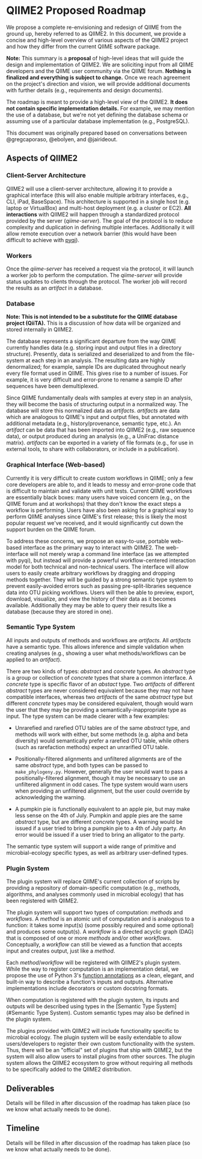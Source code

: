# QIIME2 Proposed Roadmap
We propose a complete re-envisioning and redesign of QIIME from the ground up,
hereby referred to as QIIME2. In this document, we provide a concise and
high-level overview of various aspects of the QIIME2 project and how they differ
from the current QIIME software package.

**Note:** This summary is a **proposal** of high-level ideas that will guide the
design and implementation of QIIME2. We are soliciting input from all QIIME
developers and the QIIME user community via the QIIME forum. **Nothing is
finalized and everything is
subject to change.** Once we reach agreement on the project's direction and
vision, we will provide additional documents with further details
(e.g., requirements and design documents).

The roadmap is meant to provide a high-level view of the QIIME2. **It does not
contain specific implementation details.** For example, we may mention the use
of a database, but we're not yet defining the database schema or assuming use
of a particular database implementation (e.g., PostgreSQL).

This document was originally prepared based on conversations between
@gregcaporaso, @ebolyen, and @jairideout.

## Aspects of QIIME2

### Client-Server Architecture
QIIME2 will use a client-server architecture, allowing it to provide a graphical
interface (this will also enable multiple arbitrary interfaces, e.g., CLI, iPad,
BaseSpace). This architecture is supported in a single host (e.g. laptop or
VirtualBox) and multi-host deployment (e.g. a cluster or EC2). **All
interactions** with QIIME2 will happen through a standardized protocol provided
by the server (_qiime-server_). The goal of the protocol is to reduce complexity
and duplication in defining multiple interfaces. Additionally it will allow
remote execution over a network barrier (this would have been difficult to
achieve with [pyqi](http://pyqi.readthedocs.org/en/latest/)).

### Workers
Once the _qiime-server_ has received a request via the protocol, it will launch
a worker job to perform the computation. The _qiime-server_ will provide status
updates to clients through the protocol. The worker job will record the results
as an _artifact_ in a database.

### Database
**Note: This is not intended to be a substitute for the QIIME database
project (QiiTA).** This is a discussion of how data will be organized and stored
internally in QIIME2.

The database represents a significant departure from the way QIIME currently
handles data (e.g. storing input and output files in a directory structure).
Presently, data is serialized and deserialized to and from the file-system at
each step in an analysis. The resulting data are highly denormalized; for
example, sample IDs are duplicated throughout nearly every file format used in
QIIME. This gives rise to a number of issues. For example, it is very difficult
and error-prone to rename a sample ID after sequences have been demultiplexed.

Since QIIME fundamentally deals with samples at every step in an analysis, they
will become the basis of structuring output in a normalized way. The database
will store this normalized data as _artifacts_. _artifacts_ are data which are
analogous to QIIME's input and output files, but annotated with additional
metadata (e.g., history/provenance, semantic type, etc.). An _artifact_ can be
data that has been imported into QIIME2 (e.g., raw sequence data), or output
produced during an analysis (e.g., a UniFrac distance matrix). _artifacts_ can
be exported in a variety of file formats (e.g., for use in external tools, to
share with collaborators, or include in a publication).

### Graphical Interface (Web-based)
Currently it is very difficult to create custom workflows in QIIME; only a few
core developers are able to, and it leads to messy and error-prone code that is
difficult to maintain and validate with unit tests. Current QIIME workflows are
essentially black boxes: many users have voiced concern (e.g., on the QIIME
forum and at workshops) that they don't know the exact steps a workflow is
performing. Users have also been asking for a graphical way to perform QIIME
analyses since QIIME's first release; this is likely the most popular request
we've received, and it would significantly cut down the support burden on the
QIIME forum.

To address these concerns, we propose an easy-to-use, portable web-based
interface as the primary way to interact with QIIME2. The web-interface will not
merely wrap a command line interface (as we attempted with pyqi), but instead
will provide a powerful workflow-centered interaction model for both technical
and non-technical users. The interface will allow users to easily create
arbitrary workflows by dragging and dropping methods together. They will be
guided by a strong semantic type system to prevent easily-avoided errors such as
passing pre-split-libraries sequence data into OTU picking workflows. Users will
then be able to preview, export, download, visualize, and view the history of
their data as it becomes available. Additionally they may be able to query their
results like a database (because they are stored in one).

### Semantic Type System
All inputs and outputs of methods and workflows are _artifacts_. All
_artifacts_ have a semantic type. This allows inference and simple
validation when creating analyses (e.g., showing a user what methods/workflows
can be applied to an _artifact_).

There are two kinds of types: _abstract_ and _concrete_ types. An _abstract_
type is a group or collection of _concrete_ types that share a common interface.
A _concrete_ type is specific flavor of an _abstact_ type. Two _artifacts_ of
different _abstract_ types are never considered equivalent because they may not
have compatible interfaces, whereas two _artifacts_ of the same _abstract_ type
but different _concrete_ types may be considered equivalent, though would
warn the user that they may be providing a semantically-inappropriate type as
input. The type system can be made clearer with a few examples:

- Unrarefied and rarefied OTU tables are of the same _abstract_ type, and
methods will work with either, but some methods (e.g. alpha and beta diversity)
would semantically prefer a rarefied OTU table, while others (such as
rarefaction methods) expect an unrarified OTU table.

- Positionally-filtered alignments and unfiltered alignments are of the same
_abstract_ type, and both types can be passed to `make_phylogeny.py`. However,
generally the user would want to pass a positionally-filtered alignment, though
it may be necessary to use an unfiltered alignment in odd cases. The type system
would warn users when providing an unfiltered alignment, but the user could
override by acknowledging the warning.

- A pumpkin pie is functionally equivalent to an apple pie, but
may make less sense on the 4th of July. Pumpkin and apple pies are the same
_abstract_ type, but are different _concrete_ types. A warning would be issued
if a user tried to bring a pumpkin pie to a 4th of July party. An error would be
issued if a user tried to bring an alligator to the party.

The semantic type system will support a wide range of primitive and
microbial-ecology specific types, as well as arbitrary user-defined types.

### Plugin System
The plugin system will replace QIIME's current collection of scripts by
providing a repository of domain-specific computation (e.g., methods,
algorithms, and analyses commonly used in microbial ecology) that has been
registered with QIIME2.

The plugin system will support two types of computation: _methods_ and
_workflows_. A _method_ is an atomic unit of computation and is analogous to a
function: it takes some input(s) (some possibly required and some optional) and
produces some output(s). A _workflow_ is a directed acyclic graph (DAG) that
is composed of one or more _methods_ and/or other _workflows_. Conceptually, a
_workflow_ can still be viewed as a function that accepts input and creates
output, just like a _method_.

Each _method_/_workflow_ will be registered with QIIME2's plugin system. While
the way to register computation is an implementation detail, we propose the use
of Python 3's
[function annotations](http://legacy.python.org/dev/peps/pep-3107/) as a clean,
elegant, and built-in way to describe a function's inputs and outputs.
Alternative implementations include decorators or custom docstring formats.

When computation is registered with the plugin system, its inputs and outputs
will be described using types in the
[Semantic Type System](#Semantic Type System). Custom semantic types may also be
defined in the plugin system.

The plugins provided with QIIME2 will include functionality specific to
microbial ecology. The plugin system will be easily extendable to allow
users/developers to register their own custom functionality with the system.
Thus, there will be an "official" set of plugins that ship with QIIME2, but the
system will also allow users to install plugins from other sources. The plugin
system allows the QIIME2 ecosystem to grow without requiring all methods to be
specifically added to the QIIME2 distribution.

## Deliverables
Details will be filled in after discussion of the roadmap has taken place (so we
know what actually needs to be done).

## Timeline
Details will be filled in after discussion of the roadmap has taken place (so we
know what actually needs to be done).
